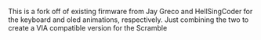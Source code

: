 This is a fork off of existing firmware from Jay Greco and HellSingCoder for the keyboard and oled animations, respectively.
Just combining the two to create a VIA compatible version for the Scramble
